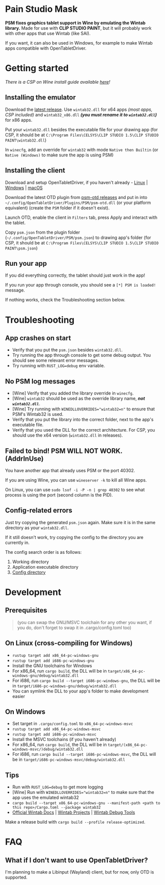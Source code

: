 # Pain Studio Mask

**PSM fixes graphics tablet support in Wine by emulating the Wintab library.**
Made for use with **CLIP STUDIO PAINT**, but it will probably work with other apps
that use Wintab (like SAI).

If you want, it can also be used in Windows, for example to make Wintab apps
compatible with OpenTabletDriver.

# Getting started

*There is a CSP on Wine install guide available [here](https://github.com/stopperw/pain-studio-mask/blob/main/docs/Install_CSP_on_Wine.md)!*

## Installing the emulator

Download the [latest release](https://github.com/stopperw/pain-studio-mask/releases/latest).
Use `wintab32.dll` for x64 apps *(most apps, CSP included)* and `wintab32_x86.dll` ***(you must rename it to `wintab32.dll`)*** for x86 apps.

Put your `wintab32.dll` besides the executable file for your drawing app (for CSP, it should be at `C:\Program Files\CELSYS\CLIP STUDIO 1.5\CLIP STUDIO PAINT\wintab32.dll`)

In `winecfg`, add an override for `wintab32` with mode `Native then Builtin` (or `Native (Windows)` to make sure the app is using PSM)

## Installing the client

Download and setup OpenTabletDriver, if you haven't already -
[Linux](https://opentabletdriver.net/Wiki/Install/Linux) |
[Windows](https://opentabletdriver.net/Wiki/Install/Windows) |
[macOS](https://opentabletdriver.net/Wiki/Install/MacOS)

Download the latest OTD plugin from [psm-otd releases](https://github.com/stopperw/psm-otd/releases/latest)
and put in into `~/.config/OpenTabletDriver/Plugins/PSM/psm-otd.dll` (or your platform equivalent)
(create the `PSM` folder if it doesn't exist).

Launch OTD, enable the client in `Filters` tab, press Apply and interact with the tablet.

Copy `psm.json` from the plugin folder (`~/.config/OpenTabletDriver/PSM/psm.json`)
to drawing app's folder (for CSP, it should be at `C:\Program Files\CELSYS\CLIP STUDIO 1.5\CLIP STUDIO PAINT\psm.json`)

## Run your app

If you did everything correctly, the tablet should just work in the app!

If you run your app through console, you should see a `[*] PSM is loaded!` message.

If nothing works, check the Troubleshooting section below.

# Troubleshooting

## App crashes on start

- Verify that you put the `psm.json` besides `wintab32.dll`.
- Try running the app through console to get some debug output.
  You should see some relevant error messages.
- Try running with `RUST_LOG=debug` env variable.

## No PSM log messages

- \[Wine\] Verify that you added the library override in `winecfg`.
- \[Wine\] `wintab32` should be used as the override library name,
  ***not `wintab32.dll`***.
- \[Wine\] Try running with `WINEDLLOVERRIDES="wintab32=n"`
  to ensure that PSM's Wintab32 is used.
- Verify that you put the library into the correct folder, next to
  the app's executable file.
- Verify that you used the DLL for the correct architecture.
  For CSP, you should use the x64 version (`wintab32.dll` in releases).

## Failed to bind! PSM WILL NOT WORK. (AddrInUse)

You have another app that already uses PSM or the port 40302.

If you are using Wine, you can use `wineserver -k` to kill all Wine apps.

On Linux, you can use `sudo lsof -i -P -n | grep 40302` to see what process
is using the port (second column is the PID).

## Config-related errors

Just try copying the generated `psm.json` again. Make sure it is
in the same directory as your `wintab32.dll`.

If it still doesn't work, try copying the config to the directory you are currently in.

The config search order is as follows:

1. Working directory
2. Application executable directory
3. [Config directory](https://docs.rs/dirs/latest/dirs/fn.config_local_dir.html)

# Development

## Prerequisites

> (you can swap the GNU/MSVC toolchain for any other you want,
> if you do, don't forget to swap it in .cargo/config.toml too)

## On Linux (cross-compiling for Windows)

- `rustup target add x86_64-pc-windows-gnu`
- `rustup target add i686-pc-windows-gnu`
- Install the GNU toolchains for Windows
- For x86_64, run `cargo build`, the DLL will be in `target/x86_64-pc-windows-gnu/debug/wintab32.dll`
- For i686, run `cargo build --target i686-pc-windows-gnu`, the DLL will be in `target/i686-pc-windows-gnu/debug/wintab32.dll`
- You can symlink the DLL to your app's folder to make development easier

## On Windows

- Set target in `.cargo/config.toml` to `x86_64-pc-windows-msvc`
- `rustup target add x86_64-pc-windows-msvc`
- `rustup target add i686-pc-windows-msvc`
- Install the MSVC toolchains (if you haven't already)
- For x86_64, run `cargo build`, the DLL will be in `target/(x86_64-pc-windows-msvc/)debug/wintab32.dll`
- For i686, run `cargo build --target i686-pc-windows-msvc`, the DLL will be in `target/i686-pc-windows-msvc/debug/wintab32.dll`

## Tips

- Run with `RUST_LOG=debug` to get more logging
- \[Wine\] Run with `WINEDLLOVERRIDES="wintab32=n"` to make sure that the app uses the emulated wintab32
- `cargo build --target x86_64-pc-windows-gnu --manifest-path <path to this repo>/Cargo.toml --package wintab32`
- [Official Wintab Docs](https://developer-docs.wacom.com/docs/icbt/windows/wintab/wintab-reference) |
  [Wintab Projects](https://docs.thesevenpens.com/drawtab/developers/wintab-api) |
  [Wintab Debug Tools](https://developer-support.wacom.com/hc/en-us/articles/9354461019927-Wintab-diagnostic)

Make a release build with `cargo build --profile release-optimized`.

# FAQ

## What if I don't want to use OpenTabletDriver?

I'm planning to make a Libinput (Wayland) client, but for now, only OTD is supported.


